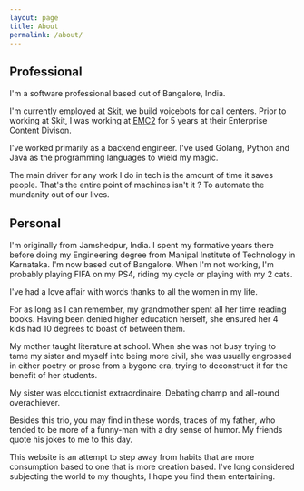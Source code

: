 ```yaml
---
layout: page
title: About
permalink: /about/
---
```


## Professional

I'm a software professional based out of Bangalore, India.

I'm currently employed at [Skit][1], we build voicebots for call centers. 
Prior to working at Skit, I was working at [EMC2][2] for 5 years at their Enterprise Content Divison.

I've worked primarily as a backend engineer. I've used Golang, Python and Java as the programming languages to wield my magic.

The main driver for any work I do in tech is the amount of time it saves people. That's the entire point of machines isn't it ?
To automate the mundanity out of our lives.   

## Personal

I'm originally from Jamshedpur, India. I spent my formative years there before doing my Engineering degree from Manipal 
Institute of Technology in Karnataka. I'm now based out of Bangalore. When I'm not working, I'm probably playing FIFA on my PS4, riding my cycle or 
playing with my 2 cats. 

I've had a love affair with words thanks to all the women in my life.

For as long as I can remember, my grandmother spent all her time reading books. Having been denied higher education herself, she ensured her 4 kids had 10 degrees to boast of between them.

My mother taught literature at school. When she was not busy trying to tame my sister and myself into being more civil, 
she was usually engrossed in either poetry or prose from a bygone era, trying to deconstruct it for the benefit of her students. 

My sister was elocutionist extraordinaire. Debating champ and all-round overachiever.

Besides this trio, you may find in these words, traces of my father, who tended to be more of a funny-man with a dry 
sense of humor. My friends quote his jokes to me to this day.

This website is an attempt to step away from habits that are more consumption based to one that is more creation based. 
I've long considered subjecting the world to my thoughts, I hope you find them entertaining.

  

 

[1]: https://skit.ai/
[2]: https://www.delltechnologies.com/en-us/index.htm
